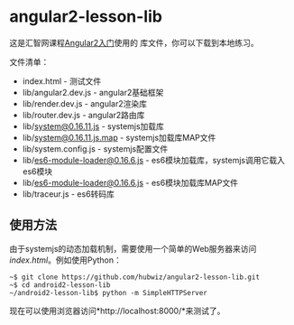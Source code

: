 # angular2-lesson-lib

这是汇智网课程[Angular2入门](http://www.hubwiz.com/course/5599d367a164dd0d75929c76)使用的
库文件，你可以下载到本地练习。

文件清单：

* index.html - 测试文件
* lib/angular2.dev.js - angular2基础框架
* lib/render.dev.js - angular2渲染库
* lib/router.dev.js - angular2路由库
* lib/system@0.16.11.js - systemjs加载库
* lib/system@0.16.11.js.map - systemjs加载库MAP文件
* lib/system.config.js - systemjs配置文件
* lib/es6-module-loader@0.16.6.js - es6模块加载库，systemjs调用它载入es6模块
* lib/es6-module-loader@0.16.6.js - es6模块加载库MAP文件
* lib/traceur.js - es6转码库

## 使用方法

由于systemjs的动态加载机制，需要使用一个简单的Web服务器来访问*index.html*。例如使用Python：

    ~$ git clone https://github.com/hubwiz/angular2-lesson-lib.git
	~$ cd android2-lesson-lib
    ~/android2-lesson-lib$ python -m SimpleHTTPServer

现在可以使用浏览器访问*http://localhost:8000/*来测试了。	